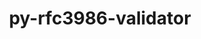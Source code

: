 ---
title: "py-rfc3986-validator"
layout: cache
categories: [package, develop]
meta: {"compilers": ["gcc@=11.1.0", "gcc@=11.4.0", "oneapi@=2024.2.1"], "num_specs": 48, "num_specs_by_stack": {"data-vis-sdk": 6, "e4s": 12, "e4s-neoverse-v2": 12, "e4s-oneapi": 18, "root": 48}, "oss": ["ubuntu20.04", "ubuntu22.04"], "platforms": ["linux"], "stacks": ["data-vis-sdk", "e4s", "e4s-neoverse-v2", "e4s-oneapi", "root"], "targets": ["neoverse_v2", "x86_64_v3"], "versions": ["0.1.1"]}
spec_details: [{"compiler": "gcc@=11.4.0", "hash": "25k7akfvmtn7dogishrwqr7oyiiuedzy", "os": "ubuntu22.04", "platform": "linux", "size": "-", "stacks": ["e4s", "root"], "target": "x86_64_v3", "variants": ["build_system=python_pip"], "versions": ["0.1.1"]}, {"compiler": "oneapi@=2024.2.1", "hash": "2vzrwc3px5pq5ib275saytujhwg7ubpv", "os": "ubuntu22.04", "platform": "linux", "size": "-", "stacks": ["e4s-oneapi", "root"], "target": "x86_64_v3", "variants": ["build_system=python_pip"], "versions": ["0.1.1"]}, {"compiler": "gcc@=11.4.0", "hash": "3avxgv5mzblosqkmyfxnzadacyhid3iu", "os": "ubuntu22.04", "platform": "linux", "size": "-", "stacks": ["e4s-neoverse-v2", "root"], "target": "neoverse_v2", "variants": ["build_system=python_pip"], "versions": ["0.1.1"]}, {"compiler": "gcc@=11.4.0", "hash": "3naoupoorrmmdnew4xxdynhu2l5olg2x", "os": "ubuntu22.04", "platform": "linux", "size": "-", "stacks": ["e4s", "root"], "target": "x86_64_v3", "variants": ["build_system=python_pip"], "versions": ["0.1.1"]}, {"compiler": "gcc@=11.4.0", "hash": "42q62pz5en7jmsyniis3nl4ljh4qx4lf", "os": "ubuntu22.04", "platform": "linux", "size": "-", "stacks": ["e4s-neoverse-v2", "root"], "target": "neoverse_v2", "variants": ["build_system=python_pip"], "versions": ["0.1.1"]}, {"compiler": "gcc@=11.4.0", "hash": "46k7pmkdmlab7eoumvceglndfgvqwzrc", "os": "ubuntu22.04", "platform": "linux", "size": "-", "stacks": ["e4s", "root"], "target": "x86_64_v3", "variants": ["build_system=python_pip"], "versions": ["0.1.1"]}, {"compiler": "gcc@=11.4.0", "hash": "56uyhzxzexuctwkmxhi4uabhp5hq25co", "os": "ubuntu22.04", "platform": "linux", "size": "-", "stacks": ["e4s", "root"], "target": "x86_64_v3", "variants": ["build_system=python_pip"], "versions": ["0.1.1"]}, {"compiler": "gcc@=11.1.0", "hash": "5nf5ac6qswssjl7aqjv6z2ztcexvj3av", "os": "ubuntu20.04", "platform": "linux", "size": "-", "stacks": ["data-vis-sdk", "root"], "target": "x86_64_v3", "variants": ["build_system=python_pip"], "versions": ["0.1.1"]}, {"compiler": "oneapi@=2024.2.1", "hash": "5nh27gguw7e4y57v7pk2tkfepxgph3xj", "os": "ubuntu22.04", "platform": "linux", "size": "-", "stacks": ["e4s-oneapi", "root"], "target": "x86_64_v3", "variants": ["build_system=python_pip"], "versions": ["0.1.1"]}, {"compiler": "gcc@=11.4.0", "hash": "a56yjc5pyswjou25sodx7banv4u776ot", "os": "ubuntu22.04", "platform": "linux", "size": "-", "stacks": ["e4s", "root"], "target": "x86_64_v3", "variants": ["build_system=python_pip"], "versions": ["0.1.1"]}, {"compiler": "gcc@=11.4.0", "hash": "a5kvhzlqfdrs75eqvbhuwfkexjkeranc", "os": "ubuntu22.04", "platform": "linux", "size": "-", "stacks": ["e4s-neoverse-v2", "root"], "target": "neoverse_v2", "variants": ["build_system=python_pip"], "versions": ["0.1.1"]}, {"compiler": "oneapi@=2024.2.1", "hash": "ceogsooxnkqt27udeqgkdipazuqzrpap", "os": "ubuntu22.04", "platform": "linux", "size": "-", "stacks": ["e4s-oneapi", "root"], "target": "x86_64_v3", "variants": ["build_system=python_pip"], "versions": ["0.1.1"]}, {"compiler": "oneapi@=2024.2.1", "hash": "cphrgd2rbfkgwgidfly6z22oeviwxmlt", "os": "ubuntu22.04", "platform": "linux", "size": "-", "stacks": ["e4s-oneapi", "root"], "target": "x86_64_v3", "variants": ["build_system=python_pip"], "versions": ["0.1.1"]}, {"compiler": "gcc@=11.4.0", "hash": "cvnyw4of25vrdku5t5gofrwnwahbezf4", "os": "ubuntu22.04", "platform": "linux", "size": "-", "stacks": ["e4s-neoverse-v2", "root"], "target": "neoverse_v2", "variants": ["build_system=python_pip"], "versions": ["0.1.1"]}, {"compiler": "oneapi@=2024.2.1", "hash": "ekbz4mgbmydlsr6y33b7uthbxcwm4zu2", "os": "ubuntu22.04", "platform": "linux", "size": "-", "stacks": ["e4s-oneapi", "root"], "target": "x86_64_v3", "variants": ["build_system=python_pip"], "versions": ["0.1.1"]}, {"compiler": "oneapi@=2024.2.1", "hash": "ezr4f5nwsm7pc36ntfamxgoplhammqkh", "os": "ubuntu22.04", "platform": "linux", "size": "-", "stacks": ["e4s-oneapi", "root"], "target": "x86_64_v3", "variants": ["build_system=python_pip"], "versions": ["0.1.1"]}, {"compiler": "gcc@=11.4.0", "hash": "ezrz4he23jjwqilpz4sxqlhpzzfrh75i", "os": "ubuntu22.04", "platform": "linux", "size": "-", "stacks": ["e4s", "root"], "target": "x86_64_v3", "variants": ["build_system=python_pip"], "versions": ["0.1.1"]}, {"compiler": "gcc@=11.1.0", "hash": "fi2x3e6t2g33uiehbs5mggh4zmtxx6sw", "os": "ubuntu20.04", "platform": "linux", "size": "-", "stacks": ["data-vis-sdk", "root"], "target": "x86_64_v3", "variants": ["build_system=python_pip"], "versions": ["0.1.1"]}, {"compiler": "gcc@=11.4.0", "hash": "gdq55q4tqf6ueu3urnhgg7lajcdjjrl2", "os": "ubuntu22.04", "platform": "linux", "size": "-", "stacks": ["e4s", "root"], "target": "x86_64_v3", "variants": ["build_system=python_pip"], "versions": ["0.1.1"]}, {"compiler": "oneapi@=2024.2.1", "hash": "ggcuffj47k3agjbmli4k4tfw437eu6vv", "os": "ubuntu22.04", "platform": "linux", "size": "-", "stacks": ["e4s-oneapi", "root"], "target": "x86_64_v3", "variants": ["build_system=python_pip"], "versions": ["0.1.1"]}, {"compiler": "oneapi@=2024.2.1", "hash": "gpfreejommclgnry2tvctr66khkfyksh", "os": "ubuntu22.04", "platform": "linux", "size": "-", "stacks": ["e4s-oneapi", "root"], "target": "x86_64_v3", "variants": ["build_system=python_pip"], "versions": ["0.1.1"]}, {"compiler": "gcc@=11.1.0", "hash": "iqbsf3ooh5qgkyjl45lr7mcdbwlbbobu", "os": "ubuntu20.04", "platform": "linux", "size": "-", "stacks": ["data-vis-sdk", "root"], "target": "x86_64_v3", "variants": ["build_system=python_pip"], "versions": ["0.1.1"]}, {"compiler": "gcc@=11.4.0", "hash": "jdn2wgiw6cghydsvyifwlnfy5btcjfo2", "os": "ubuntu22.04", "platform": "linux", "size": "-", "stacks": ["e4s-neoverse-v2", "root"], "target": "neoverse_v2", "variants": ["build_system=python_pip"], "versions": ["0.1.1"]}, {"compiler": "oneapi@=2024.2.1", "hash": "jiykhkyb72pcigemtrwjlltsenytcgco", "os": "ubuntu22.04", "platform": "linux", "size": "-", "stacks": ["e4s-oneapi", "root"], "target": "x86_64_v3", "variants": ["build_system=python_pip"], "versions": ["0.1.1"]}, {"compiler": "gcc@=11.4.0", "hash": "lmceswfecru3bwlbduivisfqqfffqrud", "os": "ubuntu22.04", "platform": "linux", "size": "-", "stacks": ["e4s-neoverse-v2", "root"], "target": "neoverse_v2", "variants": ["build_system=python_pip"], "versions": ["0.1.1"]}, {"compiler": "oneapi@=2024.2.1", "hash": "mtarl2xlu753sl4gtzn5hpefq2iabeg2", "os": "ubuntu22.04", "platform": "linux", "size": "-", "stacks": ["e4s-oneapi", "root"], "target": "x86_64_v3", "variants": ["build_system=python_pip"], "versions": ["0.1.1"]}, {"compiler": "gcc@=11.1.0", "hash": "mv5ikru3h6m5dy4a2nsqtjml2trpl554", "os": "ubuntu20.04", "platform": "linux", "size": "-", "stacks": ["data-vis-sdk", "root"], "target": "x86_64_v3", "variants": ["build_system=python_pip"], "versions": ["0.1.1"]}, {"compiler": "oneapi@=2024.2.1", "hash": "mxqj754j56rcrpg22lrx5p6y6su6fb2i", "os": "ubuntu22.04", "platform": "linux", "size": "-", "stacks": ["e4s-oneapi", "root"], "target": "x86_64_v3", "variants": ["build_system=python_pip"], "versions": ["0.1.1"]}, {"compiler": "gcc@=11.4.0", "hash": "nregifonn7if3iq2ln4vhwup42zfk4to", "os": "ubuntu22.04", "platform": "linux", "size": "-", "stacks": ["e4s", "root"], "target": "x86_64_v3", "variants": ["build_system=python_pip"], "versions": ["0.1.1"]}, {"compiler": "oneapi@=2024.2.1", "hash": "q35rw5eupjlc4fnqkjaw2zab5durcdcd", "os": "ubuntu22.04", "platform": "linux", "size": "-", "stacks": ["e4s-oneapi", "root"], "target": "x86_64_v3", "variants": ["build_system=python_pip"], "versions": ["0.1.1"]}, {"compiler": "gcc@=11.4.0", "hash": "qltdj2ms6eaoajrjh6y6bcjbwgtnffcv", "os": "ubuntu22.04", "platform": "linux", "size": "-", "stacks": ["e4s", "root"], "target": "x86_64_v3", "variants": ["build_system=python_pip"], "versions": ["0.1.1"]}, {"compiler": "gcc@=11.4.0", "hash": "qqluvjsgnnrpprltyvah4qrticdvdv2f", "os": "ubuntu22.04", "platform": "linux", "size": "-", "stacks": ["e4s", "root"], "target": "x86_64_v3", "variants": ["build_system=python_pip"], "versions": ["0.1.1"]}, {"compiler": "oneapi@=2024.2.1", "hash": "qzzdvcmeeh5hf6fbpb7w4mpwjfi4de6w", "os": "ubuntu22.04", "platform": "linux", "size": "-", "stacks": ["e4s-oneapi", "root"], "target": "x86_64_v3", "variants": ["build_system=python_pip"], "versions": ["0.1.1"]}, {"compiler": "oneapi@=2024.2.1", "hash": "tzolfrkyb77y3mupgmtlotq5ptlpm6yr", "os": "ubuntu22.04", "platform": "linux", "size": "-", "stacks": ["e4s-oneapi", "root"], "target": "x86_64_v3", "variants": ["build_system=python_pip"], "versions": ["0.1.1"]}, {"compiler": "oneapi@=2024.2.1", "hash": "ueu4flanlklx7mgm67fokg3mtoemf4ro", "os": "ubuntu22.04", "platform": "linux", "size": "-", "stacks": ["e4s-oneapi", "root"], "target": "x86_64_v3", "variants": ["build_system=python_pip"], "versions": ["0.1.1"]}, {"compiler": "gcc@=11.1.0", "hash": "uu4j2oketojk7m2xxjtb5xtp6obn42x2", "os": "ubuntu20.04", "platform": "linux", "size": "-", "stacks": ["data-vis-sdk", "root"], "target": "x86_64_v3", "variants": ["build_system=python_pip"], "versions": ["0.1.1"]}, {"compiler": "gcc@=11.4.0", "hash": "v2kjh64nfkxlxfubewnub7u2ltz473is", "os": "ubuntu22.04", "platform": "linux", "size": "-", "stacks": ["e4s", "root"], "target": "x86_64_v3", "variants": ["build_system=python_pip"], "versions": ["0.1.1"]}, {"compiler": "oneapi@=2024.2.1", "hash": "vyhkt73yufhdqb4cd5t56xqawe7blcn6", "os": "ubuntu22.04", "platform": "linux", "size": "-", "stacks": ["e4s-oneapi", "root"], "target": "x86_64_v3", "variants": ["build_system=python_pip"], "versions": ["0.1.1"]}, {"compiler": "gcc@=11.4.0", "hash": "w4lu5hv5vgqu2mb3jdqoygbmllqbfqlk", "os": "ubuntu22.04", "platform": "linux", "size": "-", "stacks": ["e4s", "root"], "target": "x86_64_v3", "variants": ["build_system=python_pip"], "versions": ["0.1.1"]}, {"compiler": "gcc@=11.4.0", "hash": "wokmcepkdb2yck75ym222w2sjdzf6ci4", "os": "ubuntu22.04", "platform": "linux", "size": "-", "stacks": ["e4s-neoverse-v2", "root"], "target": "neoverse_v2", "variants": ["build_system=python_pip"], "versions": ["0.1.1"]}, {"compiler": "gcc@=11.4.0", "hash": "x45vksyfaogfks7olqnbteutkevade4k", "os": "ubuntu22.04", "platform": "linux", "size": "-", "stacks": ["e4s-neoverse-v2", "root"], "target": "neoverse_v2", "variants": ["build_system=python_pip"], "versions": ["0.1.1"]}, {"compiler": "oneapi@=2024.2.1", "hash": "xdcpk7pjctmrdlkywg4tv72po6w5ngq7", "os": "ubuntu22.04", "platform": "linux", "size": "-", "stacks": ["e4s-oneapi", "root"], "target": "x86_64_v3", "variants": ["build_system=python_pip"], "versions": ["0.1.1"]}, {"compiler": "gcc@=11.4.0", "hash": "xfshb3dkfugvsvdpgmpljxoj4zugmj52", "os": "ubuntu22.04", "platform": "linux", "size": "-", "stacks": ["e4s-neoverse-v2", "root"], "target": "neoverse_v2", "variants": ["build_system=python_pip"], "versions": ["0.1.1"]}, {"compiler": "oneapi@=2024.2.1", "hash": "xr7t3rxbqxtvku7x22rp3y6bj76pw3ct", "os": "ubuntu22.04", "platform": "linux", "size": "-", "stacks": ["e4s-oneapi", "root"], "target": "x86_64_v3", "variants": ["build_system=python_pip"], "versions": ["0.1.1"]}, {"compiler": "gcc@=11.4.0", "hash": "yjsz7fhsfqhwtvvyrjdzxynbk2q6rvzt", "os": "ubuntu22.04", "platform": "linux", "size": "-", "stacks": ["e4s-neoverse-v2", "root"], "target": "neoverse_v2", "variants": ["build_system=python_pip"], "versions": ["0.1.1"]}, {"compiler": "gcc@=11.4.0", "hash": "yzax3bdkxm2g3wv5e5jo33s6p4aa53ir", "os": "ubuntu22.04", "platform": "linux", "size": "-", "stacks": ["e4s-neoverse-v2", "root"], "target": "neoverse_v2", "variants": ["build_system=python_pip"], "versions": ["0.1.1"]}, {"compiler": "gcc@=11.1.0", "hash": "zeonjgawmgz23rx5vvfog5dbkplg3zfx", "os": "ubuntu20.04", "platform": "linux", "size": "-", "stacks": ["data-vis-sdk", "root"], "target": "x86_64_v3", "variants": ["build_system=python_pip"], "versions": ["0.1.1"]}, {"compiler": "gcc@=11.4.0", "hash": "zqgebezjm72z76rk3fh5elqumigq22hg", "os": "ubuntu22.04", "platform": "linux", "size": "-", "stacks": ["e4s-neoverse-v2", "root"], "target": "neoverse_v2", "variants": ["build_system=python_pip"], "versions": ["0.1.1"]}]
---